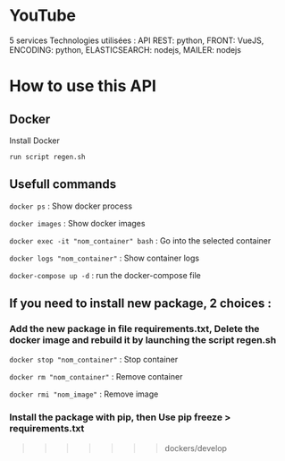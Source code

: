 # YouTube
5 services
Technologies utilisées : API REST: python, FRONT: VueJS, ENCODING: python, ELASTICSEARCH: nodejs, MAILER: nodejs 

# How to use this API
## Docker
Install Docker 
```
run script regen.sh
```
## Usefull commands
```docker ps``` : Show docker process

```docker images``` : Show docker images

```docker exec -it "nom_container" bash``` : Go into the selected container

```docker logs "nom_container"``` : Show container logs

```docker-compose up -d``` : run the docker-compose file

## If you need to install new package, 2 choices :

### Add the new package in file requirements.txt, Delete the docker image and rebuild it by launching the script regen.sh
```docker stop "nom_container"``` : Stop container

```docker rm "nom_container"``` : Remove container

```docker rmi "nom_image"``` : Remove image

### Install the package with pip, then Use pip freeze > requirements.txt
>>>>>>> dockers/develop
